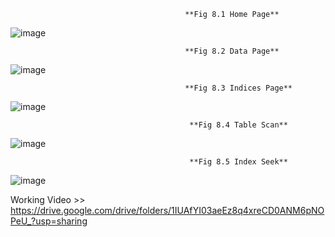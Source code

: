                                            **Fig 8.1 Home Page**
![image](https://user-images.githubusercontent.com/85264125/188255071-3d265bb9-cd7c-4ca2-903f-92fff8702541.png)

                                           **Fig 8.2 Data Page**
![image](https://user-images.githubusercontent.com/85264125/188255078-982af30c-4b15-4a26-a0e5-c86761175335.png)

                                           **Fig 8.3 Indices Page**
![image](https://user-images.githubusercontent.com/85264125/188255085-6cfdc826-caab-4665-85bf-8101fe6d10b2.png)

                                            **Fig 8.4 Table Scan**
![image](https://user-images.githubusercontent.com/85264125/188255101-722ce48a-8331-40bc-8344-3af1aa5cf2ea.png)

                                            **Fig 8.5 Index Seek**
![image](https://user-images.githubusercontent.com/85264125/188255106-1cc48aa5-3a5b-4961-b8cc-cfbbf45242d9.png)

Working Video >> https://drive.google.com/drive/folders/1IUAfYI03aeEz8q4xreCD0ANM6pNOPeU_?usp=sharing
